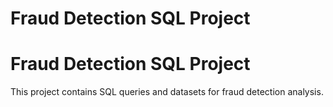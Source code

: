 # Fraud Detection SQL Project
# Fraud Detection SQL Project
This project contains SQL queries and datasets for fraud detection analysis.
